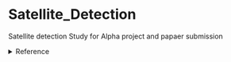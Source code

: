 # Satellite_Detection
Satellite detection Study for Alpha project and papaer submission 


<details>
<summary>Reference</summary>
<div markdown="1">
reference
  
1. MSTAR, Codalab:  https://junha1125.tistory.com/53

2. Kaggle, Git : https://junha1125.tistory.com/54

3. Paper, Code(Git) : https://junha1125.tistory.com/55 

</div>
</details>
